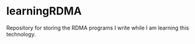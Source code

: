 # learningRDMA
Repository for storing the RDMA programs I write while I am learning this technology.
